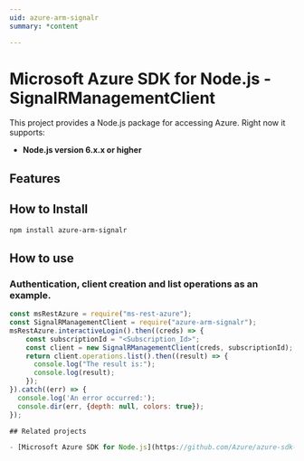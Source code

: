 ```yaml
---
uid: azure-arm-signalr
summary: *content

---
```

# Microsoft Azure SDK for Node.js - SignalRManagementClient
This project provides a Node.js package for accessing Azure. Right now it supports:
- **Node.js version 6.x.x or higher**

## Features


## How to Install

```bash
npm install azure-arm-signalr
```

## How to use

### Authentication, client creation and list operations as an example.

```javascript
const msRestAzure = require("ms-rest-azure");
const SignalRManagementClient = require("azure-arm-signalr");
msRestAzure.interactiveLogin().then((creds) => {
    const subscriptionId = "<Subscription_Id>";
    const client = new SignalRManagementClient(creds, subscriptionId);
    return client.operations.list().then((result) => {
      console.log("The result is:");
      console.log(result);
    });
}).catch((err) => {
  console.log('An error occurred:');
  console.dir(err, {depth: null, colors: true});
});

## Related projects

- [Microsoft Azure SDK for Node.js](https://github.com/Azure/azure-sdk-for-node)
